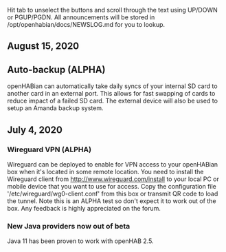 Hit tab to unselect the buttons and scroll through the text using UP/DOWN or
PGUP/PGDN.
All announcements will be stored in /opt/openhabian/docs/NEWSLOG.md for you to
lookup.

## August 15, 2020
## Auto-backup (ALPHA)
openHABian can automatically take daily syncs of your internal SD card to
another card in an external port. This allows for fast swapping of cards
to reduce impact of a failed SD card.
The external device will also be used to setup an Amanda backup system.


## July 4, 2020
### Wireguard VPN (ALPHA)
Wireguard can be deployed to enable for VPN access to your openHABian box when
it's located in some remote location.
You need to install the Wireguard client from <http://www.wireguard.com/install>
to your local PC or mobile device that you want to use for access.
Copy the configuration file '/etc/wireguard/wg0-client.conf' from this box or
transmit QR code to load the tunnel.
Note this is an ALPHA test so don't expect it to work out of the box.
Any feedback is highly appreciated on the forum.

### New Java providers now out of beta
Java 11 has been proven to work with openHAB 2.5.
